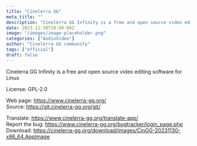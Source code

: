 ```yaml
---
title: "Cinelerra GG"
meta_title: ""
description: "Cinelerra GG Infinity is a free and open source video editing software for Linux"
date: 2023-11-30T20:09:00Z
image: "/images/image-placeholder.png"
categories: ["AudioVideo"]
author: "Cinelerra GG community"
tags: ["official"]
draft: false
---
```


Cinelerra GG Infinity is a free and open source video editing software for Linux

License: GPL-2.0

Web page: https://www.cinelerra-gg.org/  
Source: https://git.cinelerra-gg.org/git/

Translate: https://www.cinelerra-gg.org/translate-app/  
Report the bug: https://www.cinelerra-gg.org/bugtracker/login_page.php  
Download: https://cinelerra-gg.org/download/images/CinGG-20231130-x86_64.AppImage
